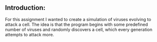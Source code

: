 ## Introduction:

For this assignment I wanted to create a simulation of viruses evolving to attack a cell. The idea is that the program begins with some predefined number of viruses and randomly discovers a cell, which every generation attempts to attack more.
